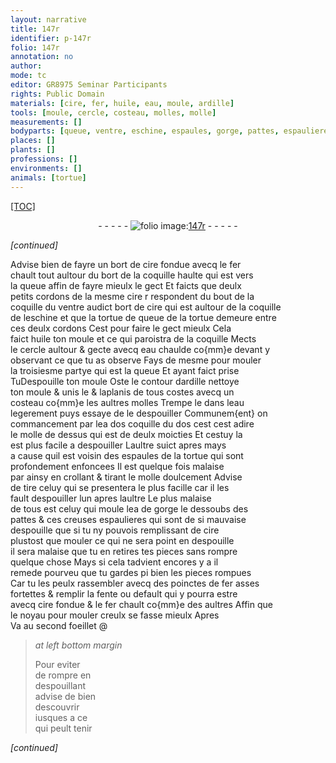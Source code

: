 ```yaml
---
layout: narrative
title: 147r
identifier: p-147r
folio: 147r
annotation: no
author:
mode: tc
editor: GR8975 Seminar Participants
rights: Public Domain
materials: [cire, fer, huile, eau, moule, ardille]
tools: [moule, cercle, costeau, molles, molle]
measurements: []
bodyparts: [queue, ventre, eschine, espaules, gorge, pattes, espaulieres]
places: []
plants: []
professions: []
environments: []
animals: [tortue]
---
```


<p><a href="{{site.url}}/{{base.url}}/diplomatic/">[TOC]</a></p><div class="folio" align="center">- - - - - <a href="http://gallica.bnf.fr/ark:/12148/btv1b10500001g/f299.image" target="_blank"><img src="https://cu-mkp.github.io/2017-workshop-edition/assets/photo-icon.png" alt="folio image: " style="display:inline-block; margin-bottom:-3px;"/>147r</a> - - - - - </div>  
 
*[continued]*
  
Advise bien de fayre un bort de <span class="m">cire</span> fondue avecq le <span class="m">fer</span><br/> chault tout aultour du bort de la coquille haulte qui est vers<br/> la <span class="bp">queue</span> affin de fayre mieulx le gect Et faicts que deulx<br/> petits cordons de la mesme <span class="m">cire</span> <span class="del">r</span> respondent du bout de la<br/> coquille du <span class="bp">ventre</span> audict bort de <span class="m">cire</span> qui est aultour de la coquille<br/> de l<span class="bp">eschine</span> et que la <span class="del">tortue de</span> <span class="bp">queue</span> de la <span class="al">tortue</span> demeure entre<br/> ces deulx cordons Cest pour faire le gect mieulx Cela<br/> faict <span class="m">huile</span> ton <span class="tl">moule</span> et ce qui paroistra de la coquille Mects<br/> le <span class="tl">cercle</span> aultour & gecte avecq <span class="m">eau</span> chaulde co{mm}e devant y<br/> observant ce que tu as observe Fays de mesme pour mouler<br/> la troisiesme partye qui est la <span class="bp">queue</span> Et ayant faict prise<br/> <span class="del">Tu</span><span class="del">Despouille ton <span class="m">moule</span></span> Oste le contour d<span class="m">ardille</span> nettoye<br/> ton <span class="m">moule</span> & unis le & laplanis de tous costes avecq un<br/> <span class="tl">costeau</span> co{mm}e les aultres <span class="tl">molles</span> Trempe le dans l<span class="m">eau</span><br/> legerement puys essaye de le despouiller Communem{ent} on<br/> commance<span class="del">ment</span> par l<span class="del">e</span>a <span class="del">dos</span> coquille du dos <span class="del">cest</span> cest adire<br/> le <span class="tl">molle</span> de dessus qui est de deulx moicties Et cestuy la<br/> est plus facile a despouiller Laultre suict apres mays<br/> a cause quil est voisin des <span class="bp">espaules</span> de la <span class="al">tortue</span> qui sont<br/> profondement enfoncees Il est quelque fois malaise<br/> par ainsy en crollant & tirant le <span class="tl">molle</span> doulcement Advise<br/> de tire celuy qui se presentera le plus facille car il les<br/> fault despouiller lun apres laultre Le plus malaise<br/> de tous est celuy qui moule l<span class="del">e</span>a <span class="del">de</span> <span class="bp">gorge</span> le dessoubs des<br/> <span class="bp">pattes</span> & ces creuses <span class="bp">espaulieres</span> qui sont de si mauvaise<br/> despouille que si tu ny pouvois remplissant de <span class="m">cire</span><br/> plustost que mouler ce qui ne sera point en despouille<br/> il sera malaise que tu en retires tes pieces sans rompre<br/> quelque chose Mays si cela tadvient encores y a il<br/> remede pourveu que tu gardes <span class="del">pi</span> bien les pieces rompues<br/> Car tu les peulx rassembler avecq des poinctes de <span class="m">fer</span> asses<br/> fortettes & remplir la fente ou default qui y pourra estre<br/> avecq <span class="m">cire</span> fondue & le <span class="m">fer</span> chault co{mm}e des aultres Affin que<br/> le noyau pour mouler creulx se fasse mieulx Apres<br/> Va au second foeillet @
 
> *at left bottom margin*
> 
> 
>  Pour eviter<br/> de rompre en<br/> despouillant<br/> advise de bien<br/> descouvrir<br/> iusques a ce<br/> qui peult tenir
 
*[continued]*
 
